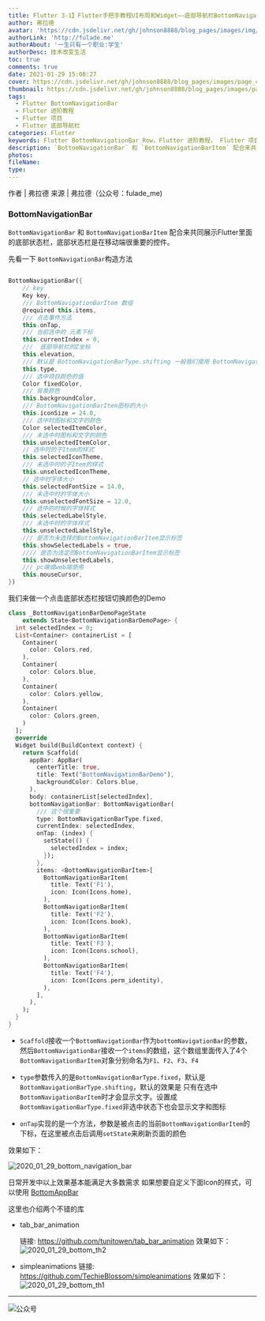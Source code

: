 ```yaml
---
title: Flutter 3-1】Flutter手把手教程UI布局和Widget——底部导航栏BottomNavigationBar使用
author: 弗拉德
avatar: 'https://cdn.jsdelivr.net/gh/johnson8888/blog_pages/images/img/avatar.jpg'
authorLink: 'http://fulade.me'
authorAbout: '一生只有一个职业:学生'
authorDesc: 技术改变生活
toc: true
comments: true
date: 2021-01-29 15:08:27
cover: https://cdn.jsdelivr.net/gh/johnson8888/blog_pages/images/page_conver_flutter_blue.jpeg
thumbnail: https://cdn.jsdelivr.net/gh/johnson8888/blog_pages/images/page_conver_flutter_blue.jpeg
tags:
  - Flutter BottomNavigationBar
  - Flutter 进阶教程
  - Flutter 项目
  - Flutter 底部导航栏
categories: Flutter
keywords: Flutter BottomNavigationBar Row，Flutter 进阶教程， Flutter 项目，底部导航栏
description: `BottomNavigationBar` 和 `BottomNavigationBarItem` 配合来共同展示Flutter里面的底部状态栏，底部状态栏是在移动端很重要的控件。
photos:
fileName:
type:
---
```


作者 | 弗拉德
来源 | 弗拉德（公众号：fulade_me)


### BottomNavigationBar
`BottomNavigationBar` 和 `BottomNavigationBarItem` 配合来共同展示Flutter里面的底部状态栏，底部状态栏是在移动端很重要的控件。

先看一下 `BottomNavigationBar`构造方法
``` dart

BottomNavigationBar({
    // key
    Key key,
    /// BottomNavigationBarItem 数组
    @required this.items,
    /// 点击事件方法
    this.onTap,
    /// 当前选中的 元素下标
    this.currentIndex = 0,
    ///  底部导航栏的Z坐标
    this.elevation,
    /// 默认是 BottomNavigationBarType.shifting 一般我们使用 BottomNavigationBarType.fixed
    this.type,
    /// 选中项目颜色的值
    Color fixedColor,
    /// 背景颜色
    this.backgroundColor,
    /// BottomNavigationBarItem图标的大小
    this.iconSize = 24.0,
    /// 选中时图标和文字的颜色
    Color selectedItemColor,
    /// 未选中时图标和文字的颜色
    this.unselectedItemColor,
    // 选中时的子Item的样式
    this.selectedIconTheme,
    /// 未选中时的子Item的样式
    this.unselectedIconTheme,
    // 选中时字体大小
    this.selectedFontSize = 14.0,
    /// 未选中时的字体大小
    this.unselectedFontSize = 12.0,
    /// 选中的时候的字体样式
    this.selectedLabelStyle,
    /// 未选中时的字体样式
    this.unselectedLabelStyle,
    /// 是否为未选择的BottomNavigationBarItem显示标签
    this.showSelectedLabels = true,
    //// 是否为选定的BottomNavigationBarItem显示标签
    this.showUnselectedLabels,
    /// pc端或web端使用
    this.mouseCursor,
})
```

我们来做一个点击底部状态栏按钮切换颜色的Demo

``` dart 
class _BottomNavigationBarDemoPageState
    extends State<BottomNavigationBarDemoPage> {
  int selectedIndex = 0;
  List<Container> containerList = [
    Container(
      color: Colors.red,
    ),
    Container(
      color: Colors.blue,
    ),
    Container(
      color: Colors.yellow,
    ),
    Container(
      color: Colors.green,
    )
  ];
  @override
  Widget build(BuildContext context) {
    return Scaffold(
      appBar: AppBar(
        centerTitle: true,
        title: Text("BottomNavigationBarDemo"),
        backgroundColor: Colors.blue,
      ),
      body: containerList[selectedIndex],
      bottomNavigationBar: BottomNavigationBar(
        /// 这个很重要
        type: BottomNavigationBarType.fixed,
        currentIndex: selectedIndex,
        onTap: (index) {
          setState(() {
            selectedIndex = index;
          });
        },
        items: <BottomNavigationBarItem>[
          BottomNavigationBarItem(
            title: Text('F1'),
            icon: Icon(Icons.home),
          ),
          BottomNavigationBarItem(
            title: Text('F2'),
            icon: Icon(Icons.book),
          ),
          BottomNavigationBarItem(
            title: Text('F3'),
            icon: Icon(Icons.school),
          ),
          BottomNavigationBarItem(
            title: Text('F4'),
            icon: Icon(Icons.perm_identity),
          ),
        ],
      ),
    );
  }
}
```
- `Scaffold`接收一个`BottomNavigationBar`作为`bottomNavigationBar`的参数，然后`BottomNavigationBar`接收一个`items`的数组，这个数组里面传入了4个`BottomNavigationBarItem`对象分别命名为`F1`、`F2`、`F3`、`F4`

- `type`参数传入的是`BottomNavigationBarType.fixed`，默认是`BottomNavigationBarType.shifting`，默认的效果是 只有在选中`BottomNavigationBarItem`时才会显示文字。设置成`BottomNavigationBarType.fixed`非选中状态下也会显示文字和图标

- `onTap`实现的是一个方法，参数是被点击的当前`BottomNavigationBarItem`的下标，在这里被点击后调用`setState`来刷新页面的颜色

效果如下：

![2020_01_29_bottom_navigation_bar](https://cdn.jsdelivr.net/gh/johnson8888/blog_pages/images/2020_01_29_bottom_navigation_bar.gif)


日常开发中以上效果基本能满足大多数需求
如果想要自定义下面Icon的样式，可以使用 [BottomAppBar](https://material.io/components/app-bars-bottom/android#anatomy-and-key-properties)

这里也介绍两个不错的库
- tab_bar_animation 

  链接: https://github.com/tunitowen/tab_bar_animation
  效果如下：
![2020_01_29_bottom_th2](https://cdn.jsdelivr.net/gh/johnson8888/blog_pages/images/2020_01_29_bottom_th2.gif)
- simpleanimations 
  链接: https://github.com/TechieBlossom/simpleanimations
  效果如下：
![2020_01_29_bottom_th1](https://cdn.jsdelivr.net/gh/johnson8888/blog_pages/images/2020_01_29_bottom_th1.gif)

***
![公众号](https://cdn.jsdelivr.net/gh/johnson8888/blog_pages/images/page_footer.jpg)